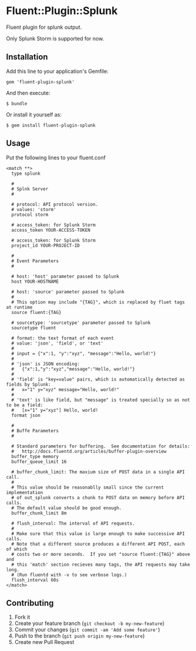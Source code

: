 # Fluent::Plugin::Splunk

Fluent plugin for splunk output.

Only Splunk Storm is supported for now.

## Installation

Add this line to your application's Gemfile:

    gem 'fluent-plugin-splunk'

And then execute:

    $ bundle

Or install it yourself as:

    $ gem install fluent-plugin-splunk

## Usage

Put the following lines to your fluent.conf

    <match **>
      type splunk

      #
      # Splnk Server
      #

      # protocol: API protocol version.
      # values: 'storm'
      protocol storm

      # access_token: for Splunk Storm
      access_token YOUR-ACCESS-TOKEN

      # access_token: for Splunk Storm
      project_id YOUR-PROJECT-ID

      #
      # Event Parameters
      #

      # host: 'host' parameter passed to Splunk
      host YOUR-HOSTNAME

      # host: 'source' parameter passed to Splunk
      #
      # This option may include "{TAG}", which is replaced by fluet tags at runtime
      source fluent:{TAG}

      # sourcetype: 'sourcetype' parameter passed to Splunk
      sourcetype fluent

      # format: the text format of each event
      # value: 'json', 'field', or 'text'
      #
      # input = {"x":1, "y":"xyz", "message":"Hello, world!"}
      # 
      # 'json' is JSON encoding:
      #   {"x":1,"y":"xyz","message":"Hello, world!"}
      # 
      # 'field' is "key=value" pairs, which is automatically detected as fields by Splunk:
      #   x="1" y="xyz" message="Hello, world!"
      # 
      # 'text' is like field, but "message" is treated specially so as not to be a field:
      #   [x="1" y="xyz"] Hello, world!
      format json

      #
      # Buffe Parameters
      #

      # Standard parameters for buffering.  See documentation for details:
      #   http://docs.fluentd.org/articles/buffer-plugin-overview
      buffer_type memory
      buffer_queue_limit 16

      # buffer_chunk_limit: The maxium size of POST data in a single API call.
      # 
      # This value should be reasonablly small since the current implementation
      # of out_splunk converts a chunk to POST data on memory before API calls.
      # The default value should be good enough.
      buffer_chunk_limit 8m

      # flush_interval: The interval of API requests.
      # 
      # Make sure that this value is large enough to make successive API calls.
      # Note that a different source produces a different API POST, each of which
      # costs two or more seconds.  If you set "source fluent:{TAG}" above and
      # this 'match' section recieves many tags, the API requests may take long.
      # (Run fluentd with -v to see verbose logs.)
      flush_interval 60s
    </match>

## Contributing

1. Fork it
2. Create your feature branch (`git checkout -b my-new-feature`)
3. Commit your changes (`git commit -am 'Add some feature'`)
4. Push to the branch (`git push origin my-new-feature`)
5. Create new Pull Request
